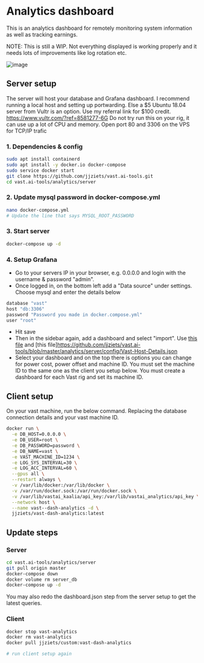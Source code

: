 # Analytics dashboard

This is an analytics dashboard for remotely monitoring system information as well as tracking earnings.

NOTE: This is still a WIP. Not everything displayed is working properly and it needs lots of improvements like log rotation etc.

![image](https://user-images.githubusercontent.com/19214485/142931964-4ea23bd8-8fd7-40e5-bfcf-c88a9fffc78c.png)


## Server setup

The server will host your database and Grafana dashboard.
I recommend running a local host and setting up portwarding. Else a $5 Ubuntu 18.04 server from Vultr is an option. Use my referral link for $100 credit.
https://www.vultr.com/?ref=8581277-6G
Do not try run this on your rig, it can use up a lot of CPU and memory.
Open port 80 and 3306 on the VPS for TCP/IP trafic

### 1. Dependencies & config
```bash
sudo apt install containerd
sudo apt install -y docker.io docker-compose
sudo service docker start
git clone https://github.com/jjziets/vast.ai-tools.git
cd vast.ai-tools/analytics/server
```

### 2. Update mysql password in docker-compose.yml
```bash
nano docker-compose.yml
# Update the line that says MYSQL_ROOT_PASSWORD
```

### 3. Start server
```bash
docker-compose up -d
```

### 4. Setup Grafana
- Go to your servers IP in your browser, e.g. 0.0.0.0 and login with the username & password "admin".
- Once logged in, on the bottom left add a "Data source" under settings. Choose mysql and enter the details below
```bash
database "vast"
host "db:3306"
password "Password you made in docker.compose.yml"
user "root"
```
- Hit save
- Then in the sidebar again, add a dashboard and select "import". Use [this file](https://github.com/jjziets/vast.ai-tools/blob/master/analytics/server/config/Vast-Account%20Overall.json) and [this file]https://github.com/jjziets/vast.ai-tools/blob/master/analytics/server/config/Vast-Host-Details.json
- Select your dashboard and on the top there is options you can change for power cost, power offset and machine ID. You must set the machine ID to the same one as the client you setup below. You must create a dashboard for each Vast rig and set its machine ID.

## Client setup
On your vast machine, run the below command. Replacing the database connection details and your vast machine ID.

```bash
docker run \
  -e DB_HOST=0.0.0.0 \
  -e DB_USER=root \
  -e DB_PASSWORD=password \
  -e DB_NAME=vast \
  -e VAST_MACHINE_ID=1234 \
  -e LOG_SYS_INTERVAL=30 \
  -e LOG_ACC_INTERVAL=60 \
  --gpus all \
  --restart always \
  -v /var/lib/docker:/var/lib/docker \
  -v /var/run/docker.sock:/var/run/docker.sock \
  -v /var/lib/vastai_kaalia/api_key:/var/lib/vastai_analytics/api_key \
  --network host \
  --name vast--dash-analytics -d \
  jjziets/vast-dash-analytics:latest
```



## Update steps

### Server
```bash
cd vast.ai-tools/analytics/server
git pull origin master
docker-compose down
docker volume rm server_db
docker-compose up -d
```

You may also redo the dashboard.json step from the server setup to get the latest queries.

### Client
```bash
docker stop vast-analytics
docker rm vast-analytics
docker pull jjziets/custom:vast-dash-analytics

# run client setup again
```
